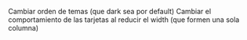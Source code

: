 Cambiar orden de temas (que dark sea por default)
Cambiar el comportamiento de las tarjetas al reducir el width (que formen una sola columna)